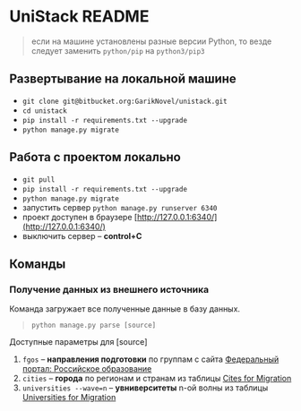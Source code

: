 # UniStack README

> если на машине установлены разные версии Python, то везде следует заменить `python/pip` на `python3/pip3` 

## Развертывание на локальной машине
+ `git clone git@bitbucket.org:GarikNovel/unistack.git`
+ `cd unistack`
+ `pip install -r requirements.txt --upgrade`
+ `python manage.py migrate`

## Работа с проектом локально
+ `git pull`
+ `pip install -r requirements.txt --upgrade`
+ `python manage.py migrate`
+ запустить сервер `python manage.py runserver 6340`
+ проект доступен в браузере [http://127.0.0.1:6340/](http://127.0.0.1:6340/)
+ выключить сервер – **control+C**

## Команды
### Получение данных из внешнего источника 
Команда загружает все полученные данные в базу данных. 
> `python manage.py parse [source]`

Доступные параметры для [source]

1. `fgos` – **направления подготовки** по группам с сайта [Федеральный портал: Российское образование](http://www.edu.ru/abitur/act.6/index.php)
2. `cities` – **города** по регионам и странам из таблицы [Cites for Migration](https://docs.google.com/spreadsheets/d/1Mp9r7CNxVnKip-tLAFpbGp4K_MY2iUrbrBOQBcsKLVE/edit?usp=sharing)
3. `universities --wave=n` – **увниверситеты** n-ой волны из таблицы [Universities for Migration](https://docs.google.com/spreadsheets/d/15Q8sDyG_eBUHMcriIAHTmwDcdSdJSSLNAo34iBZKyJk/edit?usp=sharing)
